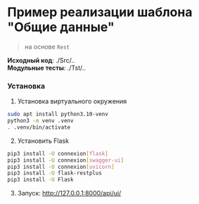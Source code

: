 # Пример реализации шаблона "Общие данные" 
> на основе `Rest`

**Исходный код**: ./Src/.. <br>
**Модульные тесты**: ./Tst/..

### Установка
1. Установка виртуального окружения
```bash
sudo apt install python3.10-venv
python3 -m venv .venv
. .venv/bin/activate
```

2. Установить Flask
```bash
pip3 install -U connexion[flask]
pip3 install -U connexion[swagger-ui]
pip3 install -U connexion[uvicorn]
pip3 install -U flask-restplus
pip3 install -U Flask
```

3. Запуск: http://127.0.0.1:8000/api/ui/





